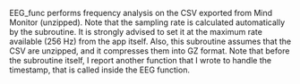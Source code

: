 EEG_func performs frequency analysis on the CSV exported from Mind Monitor (unzipped). Note that the sampling rate is calculated automatically by the subroutine. It is strongly advised to set it at the maximum rate available (256 Hz) from the app itself. Also, this subroutine assumes that the CSV are unzipped, and it compresses them into GZ format. Note that before the subroutine itself, I report another function that I wrote to handle the timestamp, that is called inside the EEG function.
